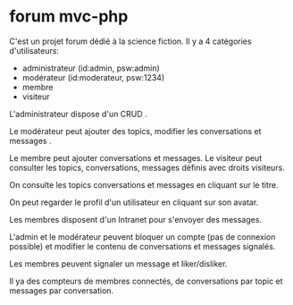 # forum mvc-php

C'est un projet forum dédié à la science fiction.
Il y a 4 catégories d'utilisateurs: 
- administrateur (id:admin, psw:admin)
- modérateur (id:moderateur, psw:1234)
- membre 
- visiteur


L'administrateur dispose d'un CRUD . 

Le modérateur peut ajouter des topics, modifier les conversations et messages .


Le membre peut ajouter conversations et messages. Le visiteur peut consulter les topics, conversations, messages définis avec droits visiteurs.


On consulte les topics conversations et messages en cliquant sur le titre.


On peut regarder le profil d'un utilisateur en cliquant sur son avatar.


Les membres disposent d'un Intranet pour s'envoyer des messages.


L'admin et le modérateur peuvent bloquer un compte (pas de connexion possible) et modifier le contenu de conversations et messages signalés.


Les  membres peuvent signaler un message et liker/disliker.


Il ya des compteurs de membres connectés, de conversations par topic et messages par conversation.

